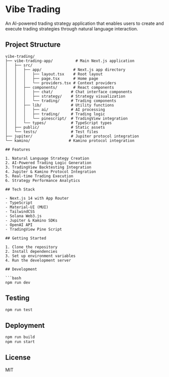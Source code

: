 # Vibe Trading

An AI-powered trading strategy application that enables users to create and execute trading strategies through natural language interaction.

## Project Structure

````
vibe-trading/
├── vibe-trading-app/          # Main Next.js application
│   ├── src/
│   │   ├── app/              # Next.js app directory
│   │   │   ├── layout.tsx    # Root layout
│   │   │   ├── page.tsx      # Home page
│   │   │   └── providers.tsx # Context providers
│   │   ├── components/       # React components
│   │   │   ├── chat/        # Chat interface components
│   │   │   ├── strategy/    # Strategy visualization
│   │   │   └── trading/     # Trading components
│   │   ├── lib/             # Utility functions
│   │   │   ├── ai/          # AI processing
│   │   │   ├── trading/     # Trading logic
│   │   │   └── pinescript/  # TradingView integration
│   │   └── types/           # TypeScript types
│   ├── public/              # Static assets
│   └── tests/               # Test files
├── jupiter/                 # Jupiter protocol integration
└── kamino/                 # Kamino protocol integration

## Features

1. Natural Language Strategy Creation
2. AI-Powered Trading Logic Generation
3. TradingView Backtesting Integration
4. Jupiter & Kamino Protocol Integration
5. Real-time Trading Execution
6. Strategy Performance Analytics

## Tech Stack

- Next.js 14 with App Router
- TypeScript
- Material-UI (MUI)
- TailwindCSS
- Solana Web3.js
- Jupiter & Kamino SDKs
- OpenAI API
- TradingView Pine Script

## Getting Started

1. Clone the repository
2. Install dependencies
3. Set up environment variables
4. Run the development server

## Development

```bash
npm run dev
````

## Testing

```bash
npm run test
```

## Deployment

```bash
npm run build
npm run start
```

## License

MIT
